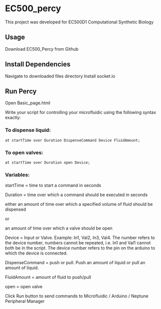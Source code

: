 # EC500_percy

This project was developed for EC500D1 Computational Synthetic Biology

## Usage

Download EC500_Percy from Github

## Install Dependencies

Navigate to downloaded files directory
Install socket.io

## Run Percy
Open Basic_page.html

Write your script for controlling your microfluidic using the following syntax exactly:

### To dispense liquid:
	at startTime over Duration DispenseCommand Device FluidAmount;
### To open valves:
	at startTime over Duration open Device;

### Variables:
startTime = time to start a command in seconds

Duration = time over which a command should be executed in seconds

  either an amount of time over which a specified volume of fluid should be dispensed
  
  or
	
  an amount of time over which a valve should be open
	
Device = Input or Valve. Example: In1, Val2, In3, Val4. The number refers to the device number, numbers cannot be repeated, i.e. In1 and Val1 cannot both be in the script. The device number refers to the pin on the arduino to which the device is connected.
	
DispenseCommand = push or pull. Push an amount of liquid or pull an amount of liquid.
	
FluidAmount = amount of fluid to push/pull

open = open valve



Click Run button to send commands to Microfluidic / Arduino / Neptune Peripheral Manager

